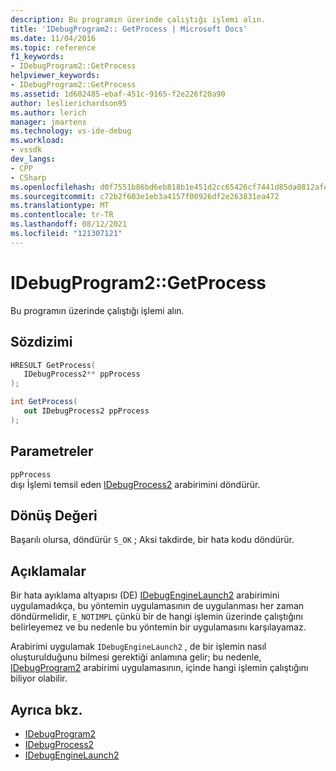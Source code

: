 ```yaml
---
description: Bu programın üzerinde çalıştığı işlemi alın.
title: 'IDebugProgram2:: GetProcess | Microsoft Docs'
ms.date: 11/04/2016
ms.topic: reference
f1_keywords:
- IDebugProgram2::GetProcess
helpviewer_keywords:
- IDebugProgram2::GetProcess
ms.assetid: 1d602485-ebaf-451c-9165-f2e226f20a90
author: leslierichardson95
ms.author: lerich
manager: jmartens
ms.technology: vs-ide-debug
ms.workload:
- vssdk
dev_langs:
- CPP
- CSharp
ms.openlocfilehash: d0f7551b86bd6eb818b1e451d2cc65426cf7441d85da0812afe215dcfaa2feca
ms.sourcegitcommit: c72b2f603e1eb3a4157f00926df2e263831ea472
ms.translationtype: MT
ms.contentlocale: tr-TR
ms.lasthandoff: 08/12/2021
ms.locfileid: "121307121"
---
```

# <a name="idebugprogram2getprocess"></a>IDebugProgram2::GetProcess
Bu programın üzerinde çalıştığı işlemi alın.

## <a name="syntax"></a>Sözdizimi

```cpp
HRESULT GetProcess(
   IDebugProcess2** ppProcess
);
```

```csharp
int GetProcess(
   out IDebugProcess2 ppProcess
);
```

## <a name="parameters"></a>Parametreler
`ppProcess`\
dışı İşlemi temsil eden [IDebugProcess2](../../../extensibility/debugger/reference/idebugprocess2.md) arabirimini döndürür.

## <a name="return-value"></a>Dönüş Değeri
 Başarılı olursa, döndürür `S_OK` ; Aksi takdirde, bir hata kodu döndürür.

## <a name="remarks"></a>Açıklamalar
 Bir hata ayıklama altyapısı (DE) [IDebugEngineLaunch2](../../../extensibility/debugger/reference/idebugenginelaunch2.md) arabirimini uygulamadıkça, bu yöntemin uygulamasının de uygulanması her zaman döndürmelidir, `E_NOTIMPL` çünkü bir de hangi işlemin üzerinde çalıştığını belirleyemez ve bu nedenle bu yöntemin bir uygulamasını karşılayamaz.

 Arabirimi uygulamak `IDebugEngineLaunch2` , de bir işlemin nasıl oluşturulduğunu bilmesi gerektiği anlamına gelir; bu nedenle, [IDebugProgram2](../../../extensibility/debugger/reference/idebugprogram2.md) arabirimi uygulamasının, içinde hangi işlemin çalıştığını biliyor olabilir.

## <a name="see-also"></a>Ayrıca bkz.
- [IDebugProgram2](../../../extensibility/debugger/reference/idebugprogram2.md)
- [IDebugProcess2](../../../extensibility/debugger/reference/idebugprocess2.md)
- [IDebugEngineLaunch2](../../../extensibility/debugger/reference/idebugenginelaunch2.md)
